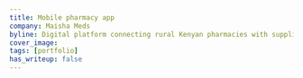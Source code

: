 ```yaml
---
title: Mobile pharmacy app
company: Maisha Meds
byline: Digital platform connecting rural Kenyan pharmacies with suppliers while ensuring medication quality and inventory management
cover_image: 
tags: [portfolio]
has_writeup: false
---
```

